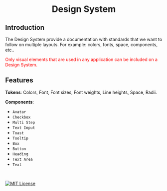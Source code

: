 <h1 align="center">Design System</h1>


## Introduction

<p>The Design System provide a documentation with standards that we want to follow on multiple layouts. For example: colors, fonts, space, components, etc..</p>

<p style="color: red">Only visual elements that are used in any application can be included on a Design System.</p>

## Features

**Tokens**: Colors, Font, Font sizes, Font weights, Line heights, Space, Radii.

**Components**:
- `Avatar`
- `Checkbox`
- `Multi Step`
- `Text Input`
- `Toast`
- `Tooltip`
- `Box`
- `Button`
- `Heading`
- `Text Area`
- `Text`

<br>

[![MIT License](https://img.shields.io/badge/License-MIT-green.svg)](https://choosealicense.com/licenses/mit/)
